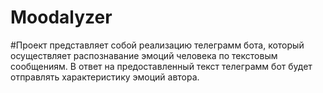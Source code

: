 # Moodalyzer

#Проект представляет собой реализацию телеграмм бота, который осуществляет распознавание эмоций человека по текстовым сообщениям. В ответ на предоставленный текст телеграмм бот будет отправлять характеристику эмоций автора.
